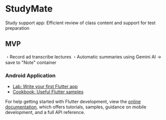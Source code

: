 # StudyMate
Study support app: Efficient review of class content and support for test preparation

## MVP
・Record ad transcribe lectures
・Automatic summaries using Gemini AI -> save to "Note" container

### Android Application


- [Lab: Write your first Flutter app](https://docs.flutter.dev/get-started/codelab)
- [Cookbook: Useful Flutter samples](https://docs.flutter.dev/cookbook)

For help getting started with Flutter development, view the
[online documentation](https://docs.flutter.dev/), which offers tutorials,
samples, guidance on mobile development, and a full API reference.
